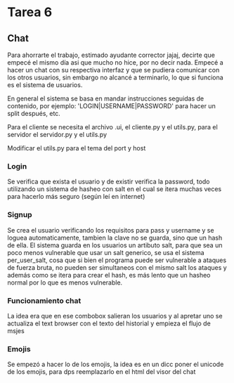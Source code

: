 # Tarea 6

## Chat

Para ahorrarte el trabajo, estimado ayudante corrector jajaj, decirte que empecé el mismo día asi que mucho no hice, por no decir nada. Empecé a hacer un chat con su respectiva interfaz y que se pudiera comunicar con los otros usuarios, sin embargo no alcancé a terminarlo, lo que si funciona es el sistema de usuarios.

En general el sistema se basa en mandar instrucciones seguidas de contenido, por ejemplo: 'LOGIN|USERNAME|PASSWORD' para hacer un split después, etc.

Para el cliente se necesita el archivo .ui, el cliente.py y el utils.py, para el servidor el servidor.py y el utils.py

Modificar el utils.py para el tema del port y host

### Login

Se verifica que exista el usuario y de existir verifica la password, todo utilizando un sistema de hasheo con salt en el cual se itera muchas veces para hacerlo más seguro (según leí en internet)

### Signup

Se crea el usuario verificando los requisitos para pass y username y se loguea automaticamente, tambien la clave no se guarda, sino que un hash de ella. El sistema guarda en los usuarios un artibuto salt, para que sea un poco menos vulnerable que usar un salt generico, se usa el sistema per_user_salt, cosa que si bien el programa puede ser vulnerable a ataques de fuerza bruta, no pueden ser simultaneos con el mismo salt los ataques y además como se itera para crear el hash, es más lento que un hasheo normal por lo que es menos vulnerable.

### Funcionamiento chat

La idea era que en ese combobox salieran los usuarios y al apretar uno se actualiza el text browser con el texto del historial y empieza el flujo de msjes

### Emojis

Se empezó a hacer lo de los emojis, la idea es en un dicc poner el unicode de los emojis, para dps reemplazarlo en el html del visor del chat